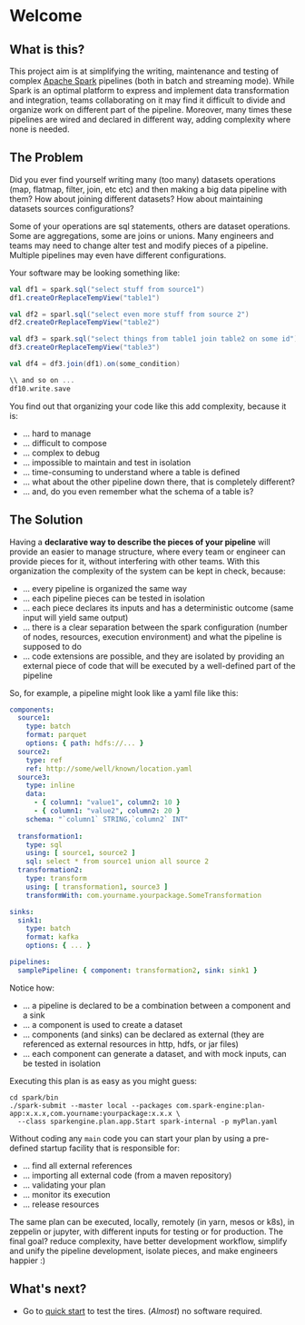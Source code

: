 # Welcome

## What is this?

This project aim is at simplifying the writing, maintenance and testing of complex [Apache Spark](https://spark.apache.org) pipelines (both in batch and streaming mode). 
While Spark is an optimal platform to express and implement data transformation and integration, teams collaborating on it may find it difficult to divide and organize work on different part of the pipeline.
Moreover, many times these pipelines are wired and declared in different way, adding complexity where none is needed.

## The Problem

Did you ever find yourself writing many (too many) datasets operations (map, flatmap, filter, join, etc etc) and then
making a big data pipeline with them? 
How about joining different datasets? 
How about maintaining datasets sources configurations?

Some of your operations are sql statements, others are dataset operations. 
Some are aggregations, some are joins or unions. 
Many engineers and teams may need to change alter test and modify pieces of a pipeline.
Multiple pipelines may even have different configurations.

Your software may be looking something like:
```scala
val df1 = spark.sql("select stuff from source1")
df1.createOrReplaceTempView("table1")

val df2 = sparl.sql("select even more stuff from source 2")
df2.createOrReplaceTempView("table2")

val df3 = spark.sql("select things from table1 join table2 on some id")
df3.createOrReplaceTempView("table3")

val df4 = df3.join(df1).on(some_condition)

\\ and so on ...
df10.write.save
```

You find out that organizing your code like this add complexity, because it is:

* ... hard to manage
* ... difficult to compose
* ... complex to debug
* ... impossible to maintain and test in isolation
* ... time-consuming to understand where a table is defined
* ... what about the other pipeline down there, that is completely different?
* ... and, do you even remember what the schema of a table is?

## The Solution

Having a **declarative way to describe the pieces of your pipeline** will provide an easier to manage structure, where every team or engineer can provide pieces for it, without interfering with other teams.
With this organization the complexity of the system can be kept in check, because:
* ... every pipeline is organized the same way
* ... each pipeline pieces can be tested in isolation
* ... each piece declares its inputs and has a deterministic outcome (same input will yield same output)
* ... there is a clear separation between the spark configuration (number of nodes, resources, execution environment) and what the pipeline is supposed to do
* ... code extensions are possible, and they are isolated by providing an external piece of code that will be executed by a well-defined part of the pipeline

So, for example, a pipeline might look like a yaml file like this:
```yaml
components:
  source1:
    type: batch
    format: parquet
    options: { path: hdfs://... }
  source2:
    type: ref
    ref: http://some/well/known/location.yaml
  source3:
    type: inline
    data:
      - { column1: "value1", column2: 10 }
      - { column1: "value2", column2: 20 }
    schema: "`column1` STRING,`column2` INT"
    
  transformation1:
    type: sql
    using: [ source1, source2 ]
    sql: select * from source1 union all source 2
  transformation2:
    type: transform
    using: [ transformation1, source3 ]
    transformWith: com.yourname.yourpackage.SomeTransformation

sinks:
  sink1:
    type: batch
    format: kafka
    options: { ... }

pipelines:
  samplePipeline: { component: transformation2, sink: sink1 }
```

Notice how:
* ... a pipeline is declared to be a combination between a component and a sink
* ... a component is used to create a dataset
* ... components (and sinks) can be declared as external (they are referenced as external resources in http, hdfs, or jar files)
* ... each component can generate a dataset, and with mock inputs, can be tested in isolation

Executing this plan is as easy as you might guess:
```shell
cd spark/bin
./spark-submit --master local --packages com.spark-engine:plan-app:x.x.x,com.yourname:yourpackage:x.x.x \
  --class sparkengine.plan.app.Start spark-internal -p myPlan.yaml
```

Without coding any `main` code you can start your plan by using a pre-defined startup facility that is responsible for:
* ... find all external references
* ... importing all external code (from a maven repository)   
* ... validating your plan
* ... monitor its execution
* ... release resources

The same plan can be executed, locally, remotely (in yarn, mesos or k8s), in zeppelin or jupyter, with different inputs for testing or for production.
The final goal? reduce complexity, have better development workflow, simplify and unify the pipeline development, isolate pieces, and make engineers happier :)

## What's next?

* Go to [quick start](/quick_start/up-and-running-in-5-minutes.html) to test the tires. (_Almost_) no software required.

